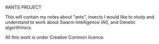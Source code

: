 #ANTS PROJECT

This will contain my notes about "ants", insects I would like to study and understand to work about Swarm Intelligence (AI), and Genetic algorithmics.

All this work is under Creative Common licence.
